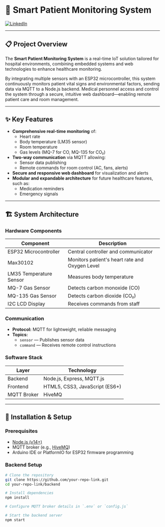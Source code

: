 # 🚨 Smart Patient Monitoring System


[![LinkedIn](https://img.shields.io/badge/LinkedIn-Connect-blue?logo=linkedin&logoColor=white&style=flat-square)](https://www.linkedin.com/in/abdelrahman-ahmed-729aba256/)

---

## 📋 Project Overview

The **Smart Patient Monitoring System** is a real-time IoT solution tailored for hospital environments, combining embedded systems and web technologies to enhance healthcare monitoring.

By integrating multiple sensors with an ESP32 microcontroller, this system continuously monitors patient vital signs and environmental factors, sending data via MQTT to a Node.js backend. Medical personnel access and control the system through a secure, intuitive web dashboard—enabling remote patient care and room management.

---

## ✨ Key Features

- **Comprehensive real-time monitoring** of:
  - Heart rate
  - Body temperature (LM35 sensor)
  - Room temperature
  - Gas levels (MQ-7 for CO, MQ-135 for CO₂)
- **Two-way communication** via MQTT allowing:
  - Sensor data publishing
  - Remote commands for room control (AC, fans, alerts)
- **Secure and responsive web dashboard** for visualization and alerts
- **Modular and expandable architecture** for future healthcare features, such as:
  - Medication reminders
  - Emergency signals

---

## 🏗️ System Architecture

### Hardware Components

| Component              | Description                       |
|------------------------|---------------------------------|
| ESP32 Microcontroller   | Central controller and communicator |
| Max30102     | Monitors patient's heart rate and Oxygen Level    |
| LM35 Temperature Sensor | Measures body temperature        |
| MQ-7 Gas Sensor         | Detects carbon monoxide (CO)     |
| MQ-135 Gas Sensor       | Detects carbon dioxide (CO₂)     |
| I2C LCD Display        | Receives commands from staff     |

### Communication

- **Protocol:** MQTT for lightweight, reliable messaging
- **Topics:**
  - `sensor` — Publishes sensor data
  - `command` — Receives remote control instructions

### Software Stack

| Layer       | Technology                         |
|-------------|----------------------------------|
| Backend     | Node.js, Express, MQTT.js         |
| Frontend    | HTML5, CSS3, JavaScript (ES6+)    |
| MQTT Broker | HiveMQ         |

---

## 🚀 Installation & Setup

### Prerequisites

- [Node.js (v14+)](https://nodejs.org/)
- MQTT broker (e.g., [HiveMQ](https://www.hivemq.com/))
- Arduino IDE or PlatformIO for ESP32 firmware programming

### Backend Setup

```bash
# Clone the repository
git clone https://github.com/your-repo-link.git
cd your-repo-link/backend

# Install dependencies
npm install

# Configure MQTT broker details in `.env` or `config.js`

# Start the backend server
npm start
